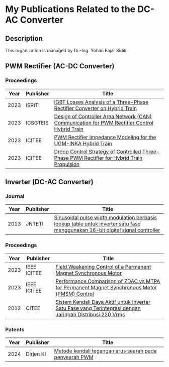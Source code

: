 # My Publications Related to the DC-AC Converter

## Description

This organization is managed by Dr.-Ing. Yohan Fajar Sidik. 

## PWM Rectifier (AC-DC Converter)

### Proceedings

| Year | Publisher | Title |
| ---  | ---       | ---   |
| 2023 | ISRITI    | [IGBT Losses Analysis of a Three-Phase Rectifier Converter on Hybrid Train ](https://ieeexplore-ieee-org.ezproxy.ugm.ac.id/document/10467279) |
| 2023 | ICSGTEIS  | [Design of Controller Area Network (CAN) Communication for PWM Rectifier Control Hybrid Train](https://ieeexplore-ieee-org.ezproxy.ugm.ac.id/document/10424115) |
| 2023 | ICITEE    | [PWM Rectifier Impedance Modeling for the UGM-INKA Hybrid Train]([https://ieeexplore.ieee.org/abstract/document/10317765](https://ieeexplore-ieee-org.ezproxy.ugm.ac.id/document/10317765)) |
| 2023 | ICITEE    | [Droop Control Strategy of Controlled Three-Phase PWM Rectifier for Hybrid Train Propulsion](https://ieeexplore-ieee-org.ezproxy.ugm.ac.id/document/10317653)

## Inverter (DC-AC Converter)

### Journal

| Year | Publisher | Title |
| ---  | ---       | ---   |
| 2013 | JNTETI | [Sinusoidal pulse width modulation berbasis lookup table untuk inverter satu fase menggunakan 16-bit digital signal controller](https://journal.ugm.ac.id/v3/JNTETI/article/view/3143) |

### Proceedings

| Year | Publisher | Title |
| ---  | ---       | ---   |
| 2023 | IEEE ICITEE | [Field Weakening Control of a Permanent Magnet Synchronous Motor](https://ieeexplore-ieee-org.ezproxy.ugm.ac.id/document/10317741) |
| 2023 | IEEE ICITEE | [Performance Comparison of ZDAC vs MTPA for Permanent Magnet Synchronous Motor (PMSM) Control](https://ieeexplore-ieee-org.ezproxy.ugm.ac.id/document/10317697) |
| 2012 | CITEE | [Sistem Kendali Daya Aktif untuk Inverter Satu Fase yang Terintegrasi dengan Jaringan Distribusi 220 Vrms](https://scholar.google.com/citations?view_op=view_citation&hl=en&user=zRZB_Q0AAAAJ&cstart=20&pagesize=80&sortby=pubdate&citation_for_view=zRZB_Q0AAAAJ:u5HHmVD_uO8C) |

### Patents

| Year | Publisher | Title |
| ---  | ---       | ---   |
| 2024 | Dirjen KI | [Metode kendali tegangan arus searah pada penyearah PWM](https://pdki-indonesia.dgip.go.id/detail/27545b78a289eec7ccba2aa1a8bfa13f62fd01928f7f87cde718987e8d8088c4?nomor=S00202215554&type=patent&keyword=penyearah%20PWM) |




